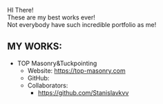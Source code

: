 HI There! <br>
These are my best works ever! <br>
Not everybody have such incredible portfolio as me!

## MY WORKS:
 - TOP Masonry&Tuckpointing
   - Website: https://top-masonry.com
   - GitHub: 
   - Collaborators: 
     - https://github.com/Stanislavkvv
